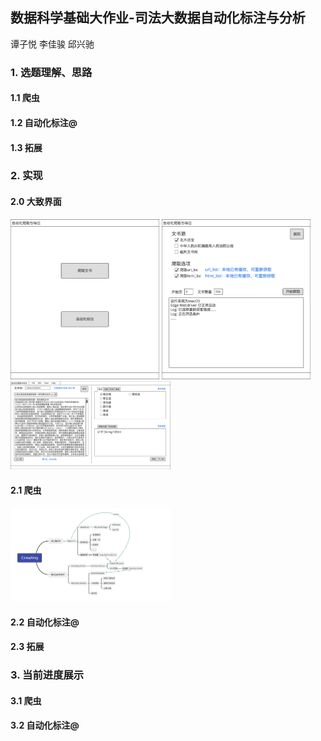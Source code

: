 ## 数据科学基础大作业-司法大数据自动化标注与分析

谭子悦 李佳骏 邱兴驰

### 1. 选题理解、思路



#### 1.1 爬虫



#### 1.2 自动化标注@



#### 1.3 拓展



### 2. 实现

#### 2.0 大致界面

<img src="./resources/panel0.png" alt="Crawling-map" style="zoom: 25%;" /> 
<img src="./resources/panel1.png" alt="Crawling-map" style="zoom: 25%;" /> 
<img src="./resources/panel2.png" alt="Crawling-map" style="zoom: 25%;" />

#### 2.1 爬虫

<img src="./resources/Crawling-map.png" alt="Crawling-map" style="zoom: 25%;" />

#### 2.2 自动化标注@



#### 2.3 拓展



### 3. 当前进度展示

#### 3.1 爬虫



#### 3.2 自动化标注@